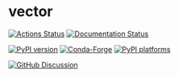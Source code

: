# vector

[![Actions Status][actions-badge]][actions-link]
[![Documentation Status][rtd-badge]][rtd-link]

[![PyPI version][pypi-version]][pypi-link]
[![Conda-Forge][conda-badge]][conda-link]
[![PyPI platforms][pypi-platforms]][pypi-link]

[![GitHub Discussion][github-discussions-badge]][github-discussions-link]

<!-- SPHINX-START -->

<!-- prettier-ignore-start -->
[actions-badge]:            https://github.com/GalacticDynamics/vector/workflows/CI/badge.svg
[actions-link]:             https://github.com/GalacticDynamics/vector/actions
[conda-badge]:              https://img.shields.io/conda/vn/conda-forge/vector
[conda-link]:               https://github.com/conda-forge/vector-feedstock
[github-discussions-badge]: https://img.shields.io/static/v1?label=Discussions&message=Ask&color=blue&logo=github
[github-discussions-link]:  https://github.com/GalacticDynamics/vector/discussions
[pypi-link]:                https://pypi.org/project/vector/
[pypi-platforms]:           https://img.shields.io/pypi/pyversions/vector
[pypi-version]:             https://img.shields.io/pypi/v/vector
[rtd-badge]:                https://readthedocs.org/projects/vector/badge/?version=latest
[rtd-link]:                 https://vector.readthedocs.io/en/latest/?badge=latest

<!-- prettier-ignore-end -->
